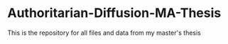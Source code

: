 # Authoritarian-Diffusion-MA-Thesis
This is the repository for all files and data from my master's thesis
